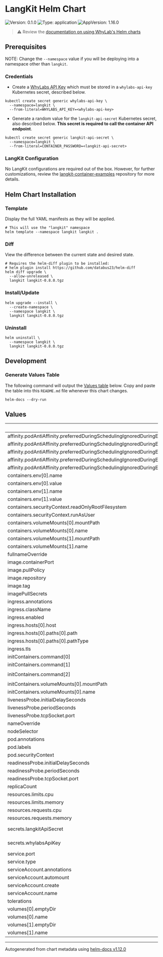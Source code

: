 # LangKit Helm Chart

![Version: 0.1.0](https://img.shields.io/badge/Version-0.1.0-informational?style=flat-square)
![Type: application](https://img.shields.io/badge/Type-application-informational?style=flat-square)
![AppVersion: 1.16.0](https://img.shields.io/badge/AppVersion-1.16.0-informational?style=flat-square)

> :warning: Review the [documentation on using WhyLab's Helm charts](../../README.md#how-to-use-whylabs-helm-repository)

## Prerequisites

NOTE: Change the `--namespace` value if you will be deploying into a namespace other
than `langkit`.


### Credentials
* Create a [WhyLabs API Key](https://docs.whylabs.ai/docs/whylabs-capabilities/#access-token-management)
which must be stored in a `whylabs-api-key` Kubernetes secret, described below.

```shell
kubectl create secret generic whylabs-api-key \
  --namespace=langkit \
  --from-literal=WHYLABS_API_KEY=<whylabs-api-key>
```

* Generate a random value for the `langkit-api-secret` Kubernetes secret, also
described below. **This secret is required to call the container API endpoint**.

```
kubectl create secret generic langkit-api-secret \
  --namespace=langkit \
  --from-literal=CONTAINER_PASSWORD=<langkit-api-secret>
```

### LangKit Configuration

No LangKit configurations are required out of the box. However, for further customizations, 
review the [langkit-container-examples](https://github.com/whylabs/langkit-container-examples)
repository for more details.

## Helm Chart Installation

### Template
Display the full YAML manifests as they will be applied.

```shell
# This will use the "langkit" namespace
helm template --namespace langkit langkit .
```

### Diff
View the difference between the current state and desired state.

```shell
# Requires the helm-diff plugin to be installed:
# helm plugin install https://github.com/databus23/helm-diff
helm diff upgrade \
  --allow-unreleased \
  langkit langkit-0.8.0.tgz
```

### Install/Update
```shell
helm upgrade --install \
  --create-namespace \
  --namespace langkit \
  langkit langkit-0.8.0.tgz
```

### Uninstall
```shell
helm uninstall \
  --namespace langkit \
  langkit langkit-0.8.0.tgz
```

## Development

### Generate Values Table

The following command will output the [Values table](#values) below. Copy and
paste the table into this `README.md` file whenever this chart changes.

```shell
helm-docs --dry-run
```

## Values

| Key | Type | Default | Description |
|-----|------|---------|-------------|
| affinity.podAntiAffinity.preferredDuringSchedulingIgnoredDuringExecution[0].podAffinityTerm.labelSelector.matchExpressions[0].key | string | `"app.kubernetes.io/name"` |  |
| affinity.podAntiAffinity.preferredDuringSchedulingIgnoredDuringExecution[0].podAffinityTerm.labelSelector.matchExpressions[0].operator | string | `"In"` |  |
| affinity.podAntiAffinity.preferredDuringSchedulingIgnoredDuringExecution[0].podAffinityTerm.labelSelector.matchExpressions[0].values[0] | string | `"langkit"` |  |
| affinity.podAntiAffinity.preferredDuringSchedulingIgnoredDuringExecution[0].podAffinityTerm.topologyKey | string | `"kubernetes.io/hostname"` |  |
| affinity.podAntiAffinity.preferredDuringSchedulingIgnoredDuringExecution[0].weight | int | `100` |  |
| containers.env[0].name | string | `"HOME"` |  |
| containers.env[0].value | string | `"/home"` |  |
| containers.env[1].name | string | `"HF_HOME"` |  |
| containers.env[1].value | string | `"/home/.cache/hf_home"` |  |
| containers.securityContext.readOnlyRootFilesystem | bool | `true` |  |
| containers.securityContext.runAsUser | int | `1000` |  |
| containers.volumeMounts[0].mountPath | string | `"/tmp"` |  |
| containers.volumeMounts[0].name | string | `"temp-dir"` |  |
| containers.volumeMounts[1].mountPath | string | `"/home"` |  |
| containers.volumeMounts[1].name | string | `"home"` |  |
| fullnameOverride | string | `""` |  |
| image.containerPort | int | `8000` |  |
| image.pullPolicy | string | `"Always"` |  |
| image.repository | string | `"whylabs/whylogs"` |  |
| image.tag | string | `"py-llm-1.0.2.dev4"` |  |
| imagePullSecrets | list | `[]` |  |
| ingress.annotations | object | `{}` |  |
| ingress.className | string | `""` |  |
| ingress.enabled | bool | `false` |  |
| ingress.hosts[0].host | string | `"chart-example.local"` |  |
| ingress.hosts[0].paths[0].path | string | `"/"` |  |
| ingress.hosts[0].paths[0].pathType | string | `"ImplementationSpecific"` |  |
| ingress.tls | list | `[]` |  |
| initContainers.command[0] | string | `"sh"` |  |
| initContainers.command[1] | string | `"-c"` |  |
| initContainers.command[2] | string | `"cp -R /opt/whylogs-container/.cache /home/"` |  |
| initContainers.volumeMounts[0].mountPath | string | `"/home"` |  |
| initContainers.volumeMounts[0].name | string | `"home"` |  |
| livenessProbe.initialDelaySeconds | int | `15` |  |
| livenessProbe.periodSeconds | int | `10` |  |
| livenessProbe.tcpSocket.port | int | `8000` |  |
| nameOverride | string | `""` |  |
| nodeSelector | object | `{}` |  |
| pod.annotations | object | `{}` |  |
| pod.labels | object | `{}` |  |
| pod.securityContext | object | `{}` |  |
| readinessProbe.initialDelaySeconds | int | `15` |  |
| readinessProbe.periodSeconds | int | `10` |  |
| readinessProbe.tcpSocket.port | int | `8000` |  |
| replicaCount | int | `3` |  |
| resources.limits.cpu | string | `"8"` |  |
| resources.limits.memory | string | `"16Gi"` |  |
| resources.requests.cpu | string | `"4"` |  |
| resources.requests.memory | string | `"8Gi"` |  |
| secrets.langkitApiSecret | object | `{"name":"langkit-api-secret"}` | from-literal=CONTAINER_PASSWORD=<llangkit-api-secret> |
| secrets.whylabsApiKey | object | `{"name":"whylabs-api-key"}` | from-literal=WHYLABS_API_KEY=<whylabs-api-key> |
| service.port | int | `80` |  |
| service.type | string | `"ClusterIP"` |  |
| serviceAccount.annotations | object | `{}` |  |
| serviceAccount.automount | bool | `true` |  |
| serviceAccount.create | bool | `true` |  |
| serviceAccount.name | string | `""` |  |
| tolerations | list | `[]` |  |
| volumes[0].emptyDir | object | `{}` |  |
| volumes[0].name | string | `"temp-dir"` |  |
| volumes[1].emptyDir | object | `{}` |  |
| volumes[1].name | string | `"home"` |  |

----------------------------------------------
Autogenerated from chart metadata using [helm-docs v1.12.0](https://github.com/norwoodj/helm-docs/releases/v1.12.0)
